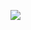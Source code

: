 ![](https://codeberg.org/Freeplay/UserStyles/raw/branch/main/images/discord_serverlist-drawer-1.png)

